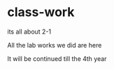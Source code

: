 # class-work
<P>its all about 2-1</P>
<P>All the lab works we did are here</P> 
<P>It will be continued till the 4th year</P>
